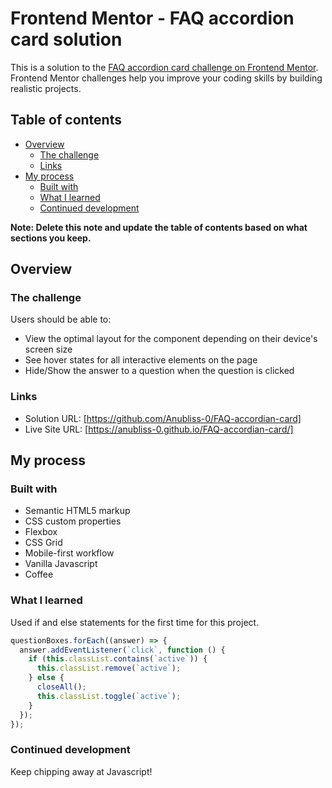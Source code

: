 # Frontend Mentor - FAQ accordion card solution

This is a solution to the [FAQ accordion card challenge on Frontend Mentor](https://www.frontendmentor.io/challenges/faq-accordion-card-XlyjD0Oam). Frontend Mentor challenges help you improve your coding skills by building realistic projects.

## Table of contents

- [Overview](#overview)
  - [The challenge](#the-challenge)
  - [Links](#links)
- [My process](#my-process)
  - [Built with](#built-with)
  - [What I learned](#what-i-learned)
  - [Continued development](#continued-development)

**Note: Delete this note and update the table of contents based on what sections you keep.**

## Overview

### The challenge

Users should be able to:

- View the optimal layout for the component depending on their device's screen size
- See hover states for all interactive elements on the page
- Hide/Show the answer to a question when the question is clicked

### Links

- Solution URL: [https://github.com/Anubliss-0/FAQ-accordian-card]
- Live Site URL: [https://anubliss-0.github.io/FAQ-accordian-card/]

## My process

### Built with

- Semantic HTML5 markup
- CSS custom properties
- Flexbox
- CSS Grid
- Mobile-first workflow
- Vanilla Javascript
- Coffee

### What I learned

Used if and else statements for the first time for this project.

```js
questionBoxes.forEach((answer) => {
  answer.addEventListener(`click`, function () {
    if (this.classList.contains(`active`)) {
      this.classList.remove(`active`);
    } else {
      closeAll();
      this.classList.toggle(`active`);
    }
  });
});
```

### Continued development

Keep chipping away at Javascript!
